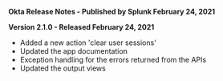 **Okta Release Notes - Published by Splunk February 24, 2021**


**Version 2.1.0 - Released February 24, 2021**

* Added a new action 'clear user sessions'
* Updated the app documentation
* Exception handling for the errors returned from the APIs
* Updated the output views
